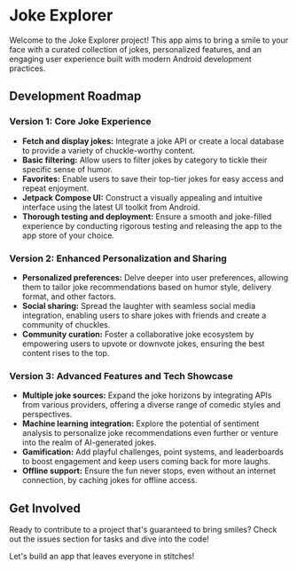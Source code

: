 # Joke Explorer 

Welcome to the Joke Explorer project! This app aims to bring a smile to your face with a curated collection of jokes, personalized features, and an engaging user experience built with modern Android development practices.

## Development Roadmap

### Version 1: Core Joke Experience

- **Fetch and display jokes:** Integrate a joke API or create a local database to provide a variety of chuckle-worthy content.
- **Basic filtering:** Allow users to filter jokes by category to tickle their specific sense of humor.
- **Favorites:** Enable users to save their top-tier jokes for easy access and repeat enjoyment.
- **Jetpack Compose UI:** Construct a visually appealing and intuitive interface using the latest UI toolkit from Android.
- **Thorough testing and deployment:** Ensure a smooth and joke-filled experience by conducting rigorous testing and releasing the app to the app store of your choice.

### Version 2: Enhanced Personalization and Sharing

- **Personalized preferences:** Delve deeper into user preferences, allowing them to tailor joke recommendations based on humor style, delivery format, and other factors.
- **Social sharing:** Spread the laughter with seamless social media integration, enabling users to share jokes with friends and create a community of chuckles.
- **Community curation:** Foster a collaborative joke ecosystem by empowering users to upvote or downvote jokes, ensuring the best content rises to the top.

### Version 3: Advanced Features and Tech Showcase

- **Multiple joke sources:** Expand the joke horizons by integrating APIs from various providers, offering a diverse range of comedic styles and perspectives.
- **Machine learning integration:** Explore the potential of sentiment analysis to personalize joke recommendations even further or venture into the realm of AI-generated jokes.
- **Gamification:** Add playful challenges, point systems, and leaderboards to boost engagement and keep users coming back for more laughs.
- **Offline support:** Ensure the fun never stops, even without an internet connection, by caching jokes for offline access.

## Get Involved

Ready to contribute to a project that's guaranteed to bring smiles? Check out the issues section for tasks and dive into the code!

Let's build an app that leaves everyone in stitches! 
